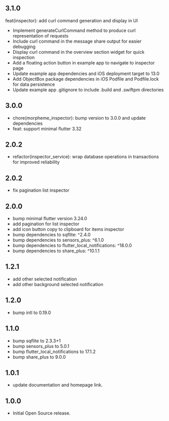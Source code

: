 ## 3.1.0

feat(inspector): add curl command generation and display in UI

- Implement generateCurlCommand method to produce curl representation of requests
- Include curl command in the message share output for easier debugging
- Display curl command in the overview section widget for quick inspection
- Add a floating action button in example app to navigate to inspector page
- Update example app dependencies and iOS deployment target to 13.0
- Add ObjectBox package dependencies in iOS Podfile and Podfile.lock for data persistence
- Update example app .gitignore to include .build and .swiftpm directories

## 3.0.0

- chore(morpheme_inspector): bump version to 3.0.0 and update dependencies
- feat: support minimal flutter 3.32

## 2.0.2

- refactor(inspector_service): wrap database operations in transactions for improved reliability

## 2.0.2

- fix pagination list inspector

## 2.0.0

- bump minimal flutter version 3.24.0
- add pagination for list inspector
- add icon button copy to clipboard for items inspector
- bump dependencies to sqflite: ^2.4.0
- bump dependencies to sensors_plus: ^6.1.0
- bump dependencies to flutter_local_notifications: ^18.0.0
- bump dependencies to share_plus: ^10.1.1

## 1.2.1

- add other selected notification
- add other background selected notification

## 1.2.0

- bump intl to 0.19.0

## 1.1.0

- bump sqflite to 2.3.3+1
- bump sensors_plus to 5.0.1
- bump flutter_local_notifications to 17.1.2
- bump share_plus to 9.0.0

## 1.0.1

- update documentation and homepage link.

## 1.0.0

- Initial Open Source release.
